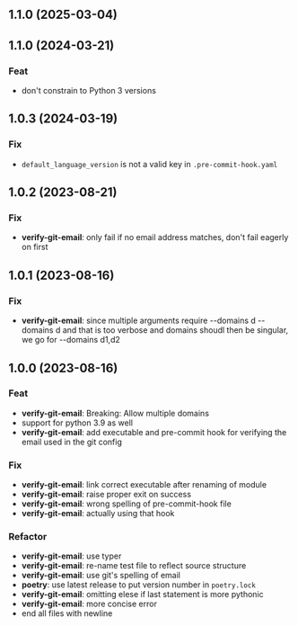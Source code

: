 ## 1.1.0 (2025-03-04)

## 1.1.0 (2024-03-21)

### Feat

- don't constrain to Python 3 versions

## 1.0.3 (2024-03-19)

### Fix

- `default_language_version` is not a valid key in `.pre-commit-hook.yaml`

## 1.0.2 (2023-08-21)

### Fix

- **verify-git-email**: only fail if no email address matches, don't fail eagerly on first

## 1.0.1 (2023-08-16)

### Fix

- **verify-git-email**: since multiple arguments require --domains d --domains d and that is too verbose and domains shoudl then be singular, we go for --domains d1,d2

## 1.0.0 (2023-08-16)

### Feat

- **verify-git-email**: Breaking: Allow multiple domains
- support for python 3.9 as well
- **verify-git-email**: add executable and pre-commit hook for verifying the email used in the git config

### Fix

- **verify-git-email**: link correct executable after renaming of module
- **verify-git-email**: raise proper exit on success
- **verify-git-email**: wrong spelling of pre-commit-hook file
- **verify-git-email**: actually using that hook

### Refactor

- **verify-git-email**: use typer
- **verify-git-email**: re-name test file to reflect source structure
- **verify-git-email**: use git's spelling of email
- **poetry**: use latest release to put version number in `poetry.lock`
- **verify-git-email**: omitting elese if last statement is more pythonic
- **verify-git-email**: more concise error
- end all files with newline
